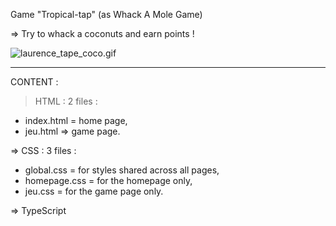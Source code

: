 Game "Tropical-tap" (as Whack A Mole Game) 

=> Try to whack a coconuts and earn points ! 

![laurence_tape_coco.gif](C:\Users\Utilisateur\Documents\0_Simplon_Cours\Brief\B4_game-jam\picture\Gif\laurence_tape_coco.gif)

_________
CONTENT :

> HTML :
2 files :
 - index.html = home page,
 - jeu.html => game page.

=> CSS :
3 files : 
 - global.css = for styles shared across all pages,
 - homepage.css = for the homepage only,
 - jeu.css = for the game page only.

=> TypeScript
